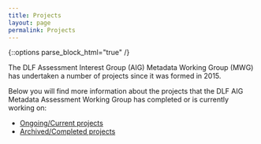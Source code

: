 ```yaml
---
title: Projects
layout: page
permalink: Projects
---
```

{::options parse_block_html="true" /}

The DLF Assessment Interest Group (AIG) Metadata Working Group (MWG) has undertaken a number of projects since it was formed in 2015. 

Below you will find more information about the projects that the DLF AIG Metadata Assessment Working Group has completed or is currently working on:

* [Ongoing/Current projects](/Sandbox/ProjectsCurrent)
* [Archived/Completed projects](/Sandbox/ArchivedProjects)

